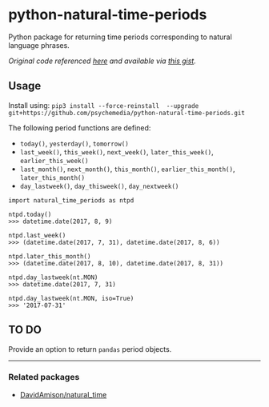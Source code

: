 # python-natural-time-periods
Python package for returning time periods corresponding to natural language phrases.

*Original code referenced [here](https://blog.ouseful.info/2016/09/22/natural-language-time-periods-in-python/) and available via [this gist](https://gist.github.com/psychemedia/f17910ef74687b3a062bd403f79e340a).*

## Usage

Install using: `pip3 install --force-reinstall  --upgrade git+https://github.com/psychemedia/python-natural-time-periods.git`


The following period functions are defined:

- `today()`, `yesterday()`, `tomorrow()`
- `last_week()`, `this_week()`, `next_week()`, `later_this_week()`, `earlier_this_week()`
- `last_month()`, `next_month()`, `this_month()`, `earlier_this_month()`, `later_this_month()`
- `day_lastweek()`, `day_thisweek()`, `day_nextweek()`

````
import natural_time_periods as ntpd

ntpd.today()
>>> datetime.date(2017, 8, 9)

ntpd.last_week()
>>> (datetime.date(2017, 7, 31), datetime.date(2017, 8, 6))

ntpd.later_this_month()
>>> (datetime.date(2017, 8, 10), datetime.date(2017, 8, 31))

ntpd.day_lastweek(nt.MON)
>>> datetime.date(2017, 7, 31)

ntpd.day_lastweek(nt.MON, iso=True)
>>> '2017-07-31'
````

## TO DO

Provide an option to return `pandas` period objects.


----

### Related packages

- [DavidAmison/natural_time](https://github.com/DavidAmison/natural_time)
